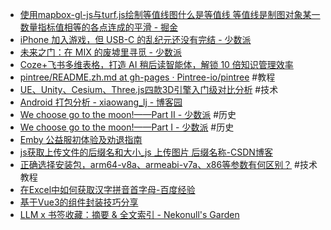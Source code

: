 - [使用mapbox-gl-js与turf.js绘制等值线图什么是等值线 等值线是制图对象某一数量指标值相等的各点连成的平滑 - 掘金](https://juejin.cn/post/7044797998177452040)
- [iPhone 加入游戏，但 USB-C 的乱纪元还没有完结 - 少数派](https://sspai.com/post/84508)
- [未来之门：在 MIX 的废墟里寻觅 - 少数派](https://sspai.com/post/92886)
- [Coze+飞书多维表格，打造 AI 稍后读智能体，解锁 10 倍知识管理效率](https://mp.weixin.qq.com/s/2q9MpHak4SKFJjUQpnnHmA)
- [pintree/README.zh.md at gh-pages · Pintree-io/pintree](https://github.com/Pintree-io/pintree/blob/gh-pages/README.zh.md) #教程
- [UE、Unity、Cesium、Three.js四款3D引擎入门级对比分析](https://mp.weixin.qq.com/s/R8rSxsTVhPi5IZK_eMqq3g) #技术
- [Android 打包分析 - xiaowang_lj - 博客园](https://www.cnblogs.com/wanglongjiang/p/17248365.html)
- [We choose go to the moon!——Part II - 少数派](https://sspai.com/post/92652) #历史
- [We choose go to the moon!——Part I - 少数派](https://sspai.com/post/92750) #历史
- [Emby 公益服初体验及劝退指南](https://mp.weixin.qq.com/s/l8XGrtqkuBCAkHQ1CYZGmA)
- [js获取上传文件的后缀名和大小_js 上传图片 后缀名称-CSDN博客](https://blog.csdn.net/qq_33988065/article/details/56841587)
- [正确选择安装包，arm64-v8a、armeabi-v7a、x86等参数有何区别？](https://mp.weixin.qq.com/s/cXjAuF1g2gLN6uaQVcYbEA) #技术教程
- [在Excel中如何获取汉字拼音首字母-百度经验](https://jingyan.baidu.com/article/0a52e3f43c3f6abf63ed7259.html)
- [基于Vue3的组件封装技巧分享](https://mp.weixin.qq.com/s/JzbPcYAMYpJvZnjAXbeaYA)
- [LLM x 书签收藏：摘要 & 全文索引 - Nekonull's Garden](https://nekonull.me/posts/llm_x_bookmark/)

